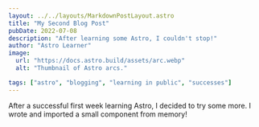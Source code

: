 ```yaml
---
layout: ../../layouts/MarkdownPostLayout.astro
title: "My Second Blog Post"
pubDate: 2022-07-08
description: "After learning some Astro, I couldn't stop!"
author: "Astro Learner"
image:
  url: "https://docs.astro.build/assets/arc.webp"
  alt: "Thumbnail of Astro arcs."

tags: ["astro", "blogging", "learning in public", "successes"]
---
```


After a successful first week learning Astro, I decided to try some more. I wrote and imported a small component from memory!
